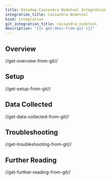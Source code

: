 ```yaml
---
title: Datadog-Cassandra Nodetool Integration
integration_title: Cassandra Nodetool
kind: integration
git_integration_title: cassandra_nodetool
description: "{{< get-desc-from-git >}}"
---
```

## Overview
//get-overview-from-git//

## Setup
//get-setup-from-git//

## Data Collected
//get-data-collected-from-git//

## Troubleshooting
//get-troubleshooting-from-git//

## Further Reading
//get-further-reading-from-git//